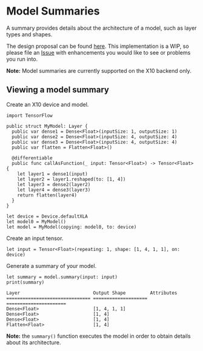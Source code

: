 # Model Summaries

A summary provides details about the architecture of a model, such as layer
types and shapes.

The design proposal can be found [here][design]. This
implementation is a WIP, so please file an [Issue][new_issue] with
enhancements you would like to see or problems you run into.

**Note:** Model summaries are currently supported on the X10 backend only.

## Viewing a model summary

Create an X10 device and model.

```
import TensorFlow

public struct MyModel: Layer {
  public var dense1 = Dense<Float>(inputSize: 1, outputSize: 1)
  public var dense2 = Dense<Float>(inputSize: 4, outputSize: 4)
  public var dense3 = Dense<Float>(inputSize: 4, outputSize: 4)
  public var flatten = Flatten<Float>()

  @differentiable
  public func callAsFunction(_ input: Tensor<Float>) -> Tensor<Float> {
    let layer1 = dense1(input)
    let layer2 = layer1.reshaped(to: [1, 4])
    let layer3 = dense2(layer2)
    let layer4 = dense3(layer3)
    return flatten(layer4)
  }
}

let device = Device.defaultXLA
let model0 = MyModel()
let model = MyModel(copying: model0, to: device)
```

Create an input tensor.

```
let input = Tensor<Float>(repeating: 1, shape: [1, 4, 1, 1], on: device)
```

Generate a summary of your model.

```
let summary = model.summary(input: input)
print(summary)
```

```
Layer                           Output Shape         Attributes
=============================== ==================== ======================
Dense<Float>                    [1, 4, 1, 1]
Dense<Float>                    [1, 4]
Dense<Float>                    [1, 4]
Flatten<Float>                  [1, 4]
```

**Note:** the `summary()` function executes the model in order to obtain
details about its architecture.


[design]: https://docs.google.com/document/d/1hEhMiwLtuzsN3RvIC3FAh6NvtTimU8o_qdzMkGvntVg/view
[new_issue]: https://github.com/tensorflow/swift-apis/issues/new
